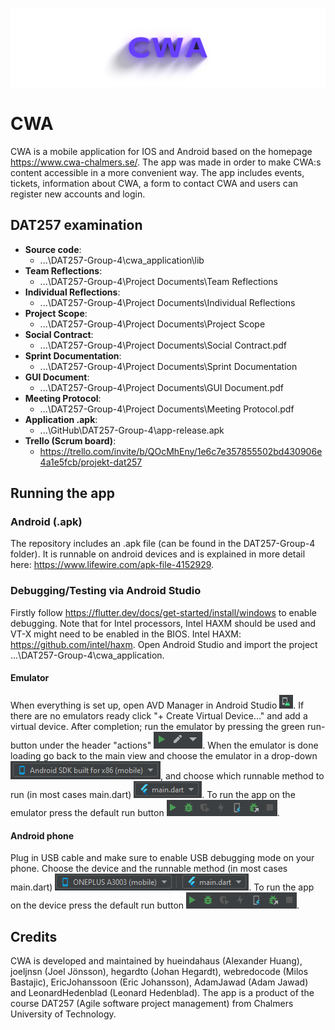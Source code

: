 ![Banner](img/banner3.png?raw=true)
# CWA

CWA is a mobile application for IOS and Android based on the homepage https://www.cwa-chalmers.se/.
The app was made in order to make CWA:s content accessible in a more convenient way. The app includes
events, tickets, information about CWA, a form to contact CWA and users can register new accounts 
and login. 

## DAT257 examination 
* **Source code**: 
  * ...\DAT257-Group-4\cwa_application\lib  
* **Team Reflections**: 
  * ...\DAT257-Group-4\Project Documents\Team Reflections  
* **Individual Reflections**:
  * ...\DAT257-Group-4\Project Documents\Individual Reflections  
* **Project Scope**: 
  * ...\DAT257-Group-4\Project Documents\Project Scope  
* **Social Contract**: 
  * ...\DAT257-Group-4\Project Documents\Social Contract.pdf  
* **Sprint Documentation**: 
  * ...\DAT257-Group-4\Project Documents\Sprint Documentation  
* **GUI Document**: 
  * ...\DAT257-Group-4\Project Documents\GUI Document.pdf  
* **Meeting Protocol**: 
  * ...\DAT257-Group-4\Project Documents\Meeting Protocol.pdf  
* **Application .apk**: 
  * ...\GitHub\DAT257-Group-4\app-release.apk  
* **Trello (Scrum board)**: 
  * https://trello.com/invite/b/QOcMhEny/1e6c7e357855502bd430906e4a1e5fcb/projekt-dat257

## Running the app
### Android (.apk)
The repository includes an .apk file (can be found in the DAT257-Group-4 folder). It is runnable on android devices and is explained in more detail here: https://www.lifewire.com/apk-file-4152929.

### Debugging/Testing via Android Studio
Firstly follow https://flutter.dev/docs/get-started/install/windows to enable debugging. Note that for Intel processors, Intel HAXM should be used and VT-X might need to be enabled in the BIOS. Intel HAXM: https://github.com/intel/haxm. Open Android Studio and import the project  ...\DAT257-Group-4\cwa_application. 

#### Emulator
When everything is set up, open AVD Manager in Android Studio ![AVDManager](img/AVDManager.PNG?raw=true). If there are no emulators ready click "+ Create Virtual Device..." and add a virtual device. 
After completion; run the emulator by pressing the green run-button under the header "actions" ![AVDRun](img/AVDRun.PNG?raw=true). 
When the emulator is done loading go back to the main view and choose the emulator in a drop-down ![ChooseEmulator](img/ChooseEmulator.PNG?raw=true), and choose which runnable method to run (in most cases main.dart) ![Main](img/Main.PNG?raw=true). To run the app on the emulator press the default run button ![Run](img/Run.PNG?raw=true).

#### Android phone
Plug in USB cable and make sure to enable USB debugging mode on your phone. Choose the device and the runnable method (in most cases main.dart) ![ChooseMobile](img/ChooseMobile.PNG?raw=true). To run the app on the device press the default run button ![Run](img/Run.PNG?raw=true).

## Credits
CWA is developed and maintained by hueindahaus (Alexander Huang), joeljnsn (Joel Jönsson), hegardto (Johan Hegardt), webredocode (Milos Bastajic), EricJohanssoon (Eric Johansson), AdamJawad (Adam Jawad) and LeonardHedenblad (Leonard Hedenblad). The app is a product of the course DAT257 (Agile software project management) from Chalmers University of Technology.
